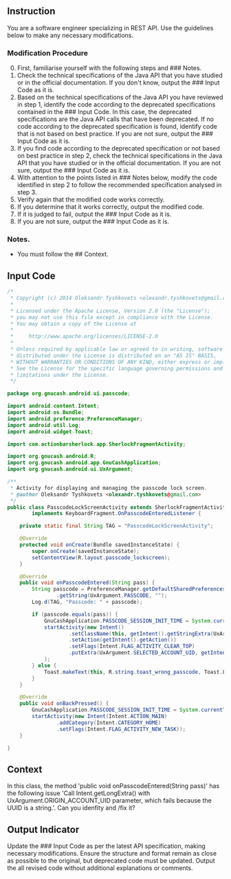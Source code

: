 ## Instruction
You are a software engineer specializing in REST API.
Use the guidelines below to make any necessary modifications.

### Modification Procedure
0. First, familiarise yourself with the following steps and ### Notes.
1. Check the technical specifications of the Java API that you have studied or in the official documentation. If you don't know, output the ### Input Code as it is.
2. Based on the technical specifications of the Java API you have reviewed in step 1, identify the code according to the deprecated specifications contained in the ### Input Code. In this case, the deprecated specifications are the Java API calls that have been deprecated. If no code according to the deprecated specification is found, identify code that is not based on best practice. If you are not sure, output the ### Input Code as it is.
3. If you find code according to the deprecated specification or not based on best practice in step 2, check the technical specifications in the Java API that you have studied or in the official documentation. If you are not sure, output the ### Input Code as it is.
4. With attention to the points listed in ### Notes below, modify the code identified in step 2 to follow the recommended specification analysed in step 3.
5. Verify again that the modified code works correctly.
6. If you determine that it works correctly, output the modified code.
7. If it is judged to fail, output the ### Input Code as it is.
8. If you are not sure, output the ### Input Code as it is.

### Notes.
- You must follow the ## Context.

## Input Code
```java
/*
 * Copyright (c) 2014 Oleksandr Tyshkovets <olexandr.tyshkovets@gmail.com>
 *
 * Licensed under the Apache License, Version 2.0 (the "License");
 * you may not use this file except in compliance with the License.
 * You may obtain a copy of the License at
 *
 *     http://www.apache.org/licenses/LICENSE-2.0
 *
 * Unless required by applicable law or agreed to in writing, software
 * distributed under the License is distributed on an "AS IS" BASIS,
 * WITHOUT WARRANTIES OR CONDITIONS OF ANY KIND, either express or implied.
 * See the License for the specific language governing permissions and
 * limitations under the License.
 */

package org.gnucash.android.ui.passcode;

import android.content.Intent;
import android.os.Bundle;
import android.preference.PreferenceManager;
import android.util.Log;
import android.widget.Toast;

import com.actionbarsherlock.app.SherlockFragmentActivity;

import org.gnucash.android.R;
import org.gnucash.android.app.GnuCashApplication;
import org.gnucash.android.ui.UxArgument;

/**
 * Activity for displaying and managing the passcode lock screen.
 * @author Oleksandr Tyshkovets <olexandr.tyshkovets@gmail.com>
 */
public class PasscodeLockScreenActivity extends SherlockFragmentActivity
        implements KeyboardFragment.OnPasscodeEnteredListener {

    private static final String TAG = "PasscodeLockScreenActivity";

    @Override
    protected void onCreate(Bundle savedInstanceState) {
        super.onCreate(savedInstanceState);
        setContentView(R.layout.passcode_lockscreen);
    }

    @Override
    public void onPasscodeEntered(String pass) {
        String passcode = PreferenceManager.getDefaultSharedPreferences(getApplicationContext())
                .getString(UxArgument.PASSCODE, "");
        Log.d(TAG, "Passcode: " + passcode);

        if (passcode.equals(pass)) {
            GnuCashApplication.PASSCODE_SESSION_INIT_TIME = System.currentTimeMillis();
            startActivity(new Intent()
                    .setClassName(this, getIntent().getStringExtra(UxArgument.PASSCODE_CLASS_CALLER))
                    .setAction(getIntent().getAction())
                    .setFlags(Intent.FLAG_ACTIVITY_CLEAR_TOP)
                    .putExtra(UxArgument.SELECTED_ACCOUNT_UID, getIntent().getLongExtra(UxArgument.SELECTED_ACCOUNT_UID, 0L))
            );
        } else {
            Toast.makeText(this, R.string.toast_wrong_passcode, Toast.LENGTH_SHORT).show();
        }
    }

    @Override
    public void onBackPressed() {
        GnuCashApplication.PASSCODE_SESSION_INIT_TIME = System.currentTimeMillis() - GnuCashApplication.SESSION_TIMEOUT;
        startActivity(new Intent(Intent.ACTION_MAIN)
                .addCategory(Intent.CATEGORY_HOME)
                .setFlags(Intent.FLAG_ACTIVITY_NEW_TASK));
    }

}
```

## Context
In this class, the method 'public void onPasscodeEntered(String pass)' has the following issue 'Call Intent.getLongExtra() with UxArgument.ORIGIN_ACCOUNT_UID parameter, which fails because the UUID is a string.'.
Can you idenfity and /fix it?

## Output Indicator
Update the ### Input Code as per the latest API specification, making necessary modifications.
Ensure the structure and format remain as close as possible to the original, but deprecated code must be updated. Output the all revised code without additional explanations or comments.